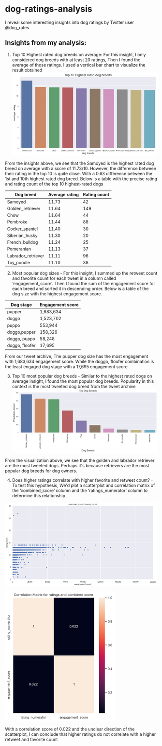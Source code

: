 # dog-ratings-analysis
I reveal some interesting insights into dog ratings by Twitter user @dog_rates

## Insights from my analysis:

1. Top 10 Highest rated dog breeds on average: For this insight, I only considered dog breeds with at least 20 ratings, Then I found the average of those ratings. I used a vertical bar chart to visualize the result obtained
![](https://github.com/abdulj007/dog-ratings-analysis/blob/main/Highest%20rated%20dog%20breeds.png)
 
 From the insights above, we see that the Samoyed is the highest rated dog breed on average with a score of 11.73/10. However, the difference between their rating in the top 10 is quite close. With a 0.63 difference between the 1st and 10th highest rated dog breed. Below is a table with the precise rating and rating count of the top 10 highest-rated dogs
 
 |Dog breed       | Average rating | Rating count|
 |----------------|----------------|-------------|
 |Samoyed          | 11.73          | 42         |
|Golden_retriever | 11.64          | 149         |
|Chow              | 11.64          | 44         |      
|Pembroke          | 11.44          | 88         |
|Cocker_spaniel    | 11.40          | 30         |
|Siberian_husky    | 11.30          |20          |
|French_bulldog    | 11.24          |25          |
|Pomeranian        | 11.13          |37          |
|Labrador_retriever| 11.11          | 96         |
|Toy_poodle        |11.10           |38          |


2. Most popular dog sizes - For this insight, I summed up the retweet count and favorite count for each tweet in a column called ‘engagement_score’. Then I found the sum of the engagement score for each breed and sorted it in descending order. Below is a table of the dog size with the highest engagement score.

|Dog stage        | Engagement score | 
|-----------------|------------------|
|pupper           |1,683,634         |
|doggo|1,523,702|
|puppo| 553,944|
|doggo,pupper| 158,329|
|doggo, puppo| 58,248|
|doggo, floofer| 17,695|

From our tweet archive, The pupper dog size has the most engagement with 1,683,634 engagement score. While the doggo, floofer combination is the least engaged dog stage with a 17,695 engagement score

3. Top 10 most popular dog breeds - Similar to the highest rated dogs on average insight, I found the most popular dog breeds. Popularity in this context is the most tweeted dog breed from the tweet archive
![](https://github.com/abdulj007/dog-ratings-analysis/blob/main/top%20dog%20breeds.png)

From the visualization above, we see that the golden and labrador retriever are the most tweeted dogs. Perhaps it's because retrievers are the most popular dog breeds for dog owners.

4. Does higher ratings correlate with higher favorite and retweet count? -  To test this hypothesis, We'd plot a scatterplot and correlation matrix of the ‘combined_score’ column and the ‘ratings_numerator’ column to determine this relationship

![](https://github.com/abdulj007/dog-ratings-analysis/blob/main/not%20related.png)

![](https://github.com/abdulj007/dog-ratings-analysis/blob/main/correlation%20matrix.png)

With a correlation score of 0.022 and the unclear direction of the scatterplot, I can
conclude that higher ratings do not correlate with a higher retweet and favorite count
